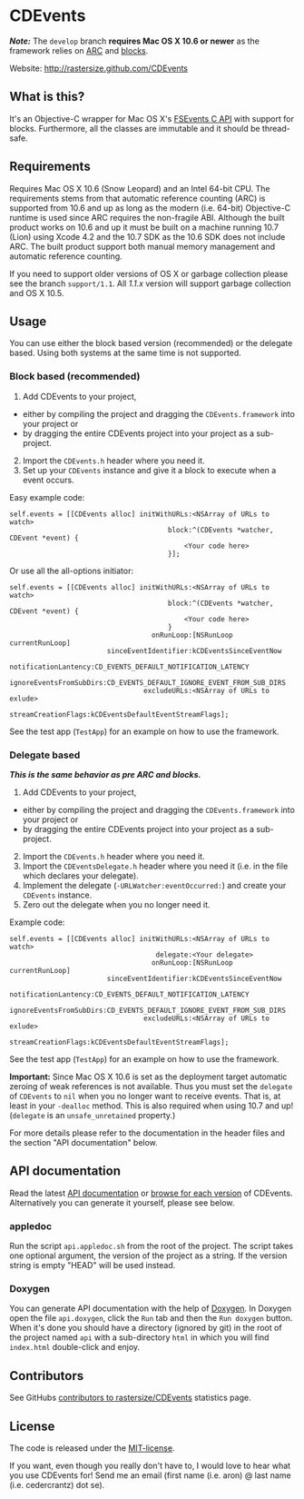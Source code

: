 # CDEvents
***Note:*** The `develop` branch **requires Mac OS X 10.6 or newer** as the framework relies on [ARC](http://clang.llvm.org/docs/AutomaticReferenceCounting.html "Automatic Reference Counting Technical Specification") and [blocks](http://developer.apple.com/library/mac/#documentation/Cocoa/Conceptual/Blocks/Articles/00_Introduction.html "Blocks Programming Topics").

Website: http://rastersize.github.com/CDEvents

## What is this?
It's an Objective-C wrapper for Mac OS X's [FSEvents C API](http://developer.apple.com/mac/library/documentation/Darwin/Reference/FSEvents_Ref/FSEvents_h/index.html) with support for blocks. Furthermore, all the classes are immutable and it should be thread-safe.


## Requirements
Requires Mac OS X 10.6 (Snow Leopard) and an Intel 64-bit CPU. The requirements stems from that automatic reference counting (ARC) is supported from 10.6 and up as long as the modern (i.e. 64-bit) Objective-C runtime is used since ARC requires the non-fragile ABI. Although the built product works on 10.6 and up it must be built on a machine running 10.7 (Lion) using Xcode 4.2 and the 10.7 SDK as the 10.6 SDK does not include ARC. The built product support both manual memory management and automatic reference counting.

If you need to support older versions of OS X or garbage collection please see the branch `support/1.1`. All _1.1.x_ version will support garbage collection and OS X 10.5.


## Usage
You can use either the block based version (recommended) or the delegate based. Using both systems at the same time is not supported.

### Block based (recommended)
1. Add CDEvents to your project,
 * either by compiling the project and dragging the `CDEvents.framework` into your project or
 * by dragging the entire CDEvents project into your project as a sub-project.
2. Import the `CDEvents.h` header where you need it.
3. Set up your `CDEvents` instance and give it a block to execute when a event occurs.

Easy example code:

    self.events = [[CDEvents alloc] initWithURLs:<NSArray of URLs to watch>
                                           block:^(CDEvents *watcher, CDEvent *event) {
                                               <Your code here>
                                           }];

Or use all the all-options initiator:

    self.events = [[CDEvents alloc] initWithURLs:<NSArray of URLs to watch>
                                           block:^(CDEvents *watcher, CDEvent *event) {
                                               <Your code here>
                                           }
                                       onRunLoop:[NSRunLoop currentRunLoop]
                            sinceEventIdentifier:kCDEventsSinceEventNow
                            notificationLantency:CD_EVENTS_DEFAULT_NOTIFICATION_LATENCY
                         ignoreEventsFromSubDirs:CD_EVENTS_DEFAULT_IGNORE_EVENT_FROM_SUB_DIRS
                                     excludeURLs:<NSArray of URLs to exlude>
                             streamCreationFlags:kCDEventsDefaultEventStreamFlags];

See the test app (`TestApp`) for an example on how to use the framework.

### Delegate based
***This is the same behavior as pre ARC and blocks.***

1. Add CDEvents to your project,
 * either by compiling the project and dragging the `CDEvents.framework` into your project or
 * by dragging the entire CDEvents project into your project as a sub-project.
2. Import the `CDEvents.h` header where you need it.
3. Import the `CDEventsDelegate.h` header where you need it (i.e. in the file which declares your delegate).
4. Implement the delegate (`-URLWatcher:eventOccurred:`) and create your `CDEvents` instance.
5. Zero out the delegate when you no longer need it.

Example code:

    self.events = [[CDEvents alloc] initWithURLs:<NSArray of URLs to watch>
                                        delegate:<Your delegate>
                                       onRunLoop:[NSRunLoop currentRunLoop]
                            sinceEventIdentifier:kCDEventsSinceEventNow
                            notificationLantency:CD_EVENTS_DEFAULT_NOTIFICATION_LATENCY
                         ignoreEventsFromSubDirs:CD_EVENTS_DEFAULT_IGNORE_EVENT_FROM_SUB_DIRS
                                     excludeURLs:<NSArray of URLs to exlude>
                             streamCreationFlags:kCDEventsDefaultEventStreamFlags];

See the test app (`TestApp`) for an example on how to use the framework.

**Important:** Since Mac OS X 10.6 is set as the deployment target automatic zeroing of weak references is not available. Thus you must set the `delegate` of `CDEvents` to `nil` when you no longer want to receive events. That is, at least in your `-dealloc` method. This is also required when using 10.7 and up! (`delegate` is an `unsafe_unretained` property.)

For more details please refer to the documentation in the header files and the section "API documentation" below.


## API documentation
Read the latest [API documentation](http://rastersize.github.com/CDEvents/docs/api/head) or [browse for each version](http://rastersize.github.com/CDEvents/docs/api) of CDEvents. Alternatively you can generate it yourself, please see below.

### appledoc
Run the script `api.appledoc.sh` from the root of the project. The script takes one optional argument, the version of the project as a string. If the version string is empty "HEAD" will be used instead.

### Doxygen
You can generate API documentation with the help of [Doxygen](http://www.stack.nl/~dimitri/doxygen/). In Doxygen open the file `api.doxygen`, click the `Run` tab and then the `Run doxygen` button. When it's done you should have a directory (ignored by git) in the root of the project named `api` with a sub-directory `html` in which you will find `index.html` double-click and enjoy.

## Contributors
See GitHubs [contributors to rastersize/CDEvents](https://github.com/rastersize/CDEvents/contributors) statistics page.

## License
The code is released under the [MIT-license](http://www.opensource.org/licenses/mit-license.php).

If you want, even though you really don't have to, I would love to hear what you use CDEvents for! Send me an email (first name (i.e. aron) @ last name (i.e. cedercrantz) dot se).
